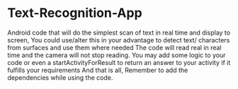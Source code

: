 # Text-Recognition-App
Android code that will do the simplest scan of text in real time and display to screen, 
You could use/alter this in your advantage to detect text/ characters from surfaces and use them where needed
The code will read real in real time and the camera will not stop reading.
You may add some logic to your code or even a startActivityForResult to return an answer to your activity if it fulfills your requirements
And that is all,
Remember to add the dependencies while using the code.
